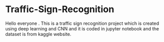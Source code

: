 # Traffic-Sign-Recognition
Hello everyone . This is a traffic sign recognition project which is created using deep learning and CNN and it is coded in jupyter notebook and the dataset is from kaggle website.
